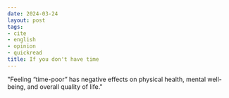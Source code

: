 ```yaml
---
date: 2024-03-24
layout: post
tags:
- cite
- english
- opinion
- quickread
title: If you don't have time
---
```


"Feeling “time-poor” has negative effects on physical health, mental well-being, and overall quality of life."
